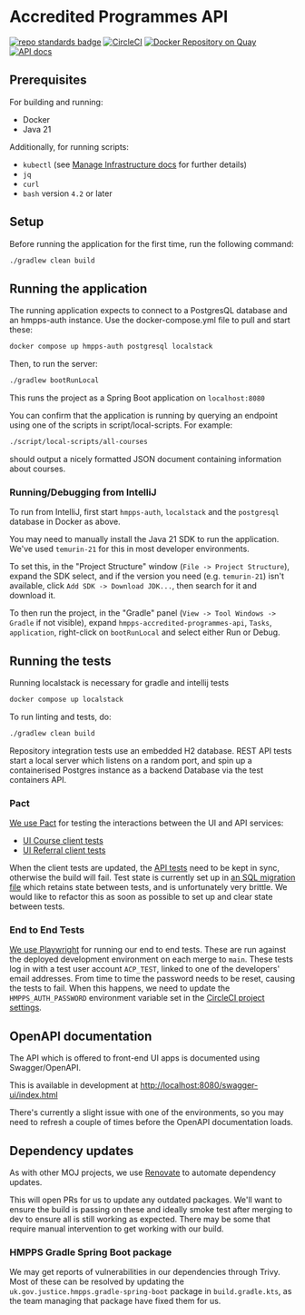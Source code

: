 # Accredited Programmes API

[![repo standards
badge](https://img.shields.io/badge/dynamic/json?color=blue&style=flat&logo=github&label=MoJ%20Compliant&query=%24.result&url=https%3A%2F%2Foperations-engineering-reports.cloud-platform.service.justice.gov.uk%2Fapi%2Fv1%2Fcompliant_public_repositories%2Fhmpps-accredited-programmes-api)](https://operations-engineering-reports.cloud-platform.service.justice.gov.uk/public-github-repositories.html#hmpps-accredited-programmes-api
"Link to report")
[![CircleCI](https://circleci.com/gh/ministryofjustice/hmpps-accredited-programmes-api/tree/main.svg?style=svg)](https://circleci.com/gh/ministryofjustice/hmpps-accredited-programmes-api)
[![Docker Repository on
Quay](https://quay.io/repository/hmpps/hmpps-accredited-programmes-api/status
"Docker Repository on
Quay")](https://quay.io/repository/hmpps/hmpps-accredited-programmes-api) [![API
docs](https://img.shields.io/badge/API_docs_-view-85EA2D.svg?logo=swagger)](https://accredited-programmes-api-dev.hmpps.service.justice.gov.uk/swagger-ui/index.html?configUrl=/v3/api-docs)

## Prerequisites

For building and running:

- Docker
- Java 21

Additionally, for running scripts:

- `kubectl` (see [Manage Infrastructure
  docs](/doc/how-to/manage-infrastructure.md#prerequisites) for further details)
- `jq`
- `curl`
- `bash` version `4.2` or later

## Setup

Before running the application for the first time, run the following command:

```bash
./gradlew clean build
```

## Running the application

The running application expects to connect to a PostgresQL database and an
hmpps-auth instance. Use the docker-compose.yml file to pull and start these:

```bash
docker compose up hmpps-auth postgresql localstack
```

Then, to run the server:

```bash
./gradlew bootRunLocal
```

This runs the project as a Spring Boot application on `localhost:8080`

You can confirm that the application is running by querying an endpoint using
one of the scripts in script/local-scripts. For example:

```bash
./script/local-scripts/all-courses
```

should output a nicely formatted JSON document containing information about
courses.

### Running/Debugging from IntelliJ

To run from IntelliJ, first start `hmpps-auth`, `localstack` and the `postgresql` database in
Docker as above.

You may need to manually install the Java 21 SDK to run the application. We've
used `temurin-21` for this in most developer environments.

To set this, in the "Project Structure" window (`File -> Project Structure`),
expand the SDK select, and if the version you need (e.g. `temurin-21`) isn't
available, click `Add SDK -> Download JDK...`, then search for it and download
it.

To then run the project, in the "Gradle" panel (`View -> Tool Windows -> Gradle`
if not visible), expand `hmpps-accredited-programmes-api`, `Tasks`,
`application`, right-click on `bootRunLocal` and select either Run or Debug.

## Running the tests

Running localstack is necessary for gradle and intellij tests
```bash
docker compose up localstack
```

To run linting and tests, do:

```bash
./gradlew clean build
```

Repository integration tests use an embedded H2 database. REST API tests start a
local server which listens on a random port, and spin up a containerised Postgres instance as a backend Database via the test containers API.

### Pact

[We use
Pact](https://github.com/ministryofjustice/hmpps-accredited-programmes-ui/blob/main/doc/adr/0002-use-pact-for-contract-testing.md)
for testing the interactions between the UI and API services:

- [UI Course client tests](https://github.com/ministryofjustice/hmpps-accredited-programmes-ui/blob/5d9e92aca4f89177be1b464f6317e9a04867ae9a/server/data/accreditedProgrammesApi/courseClient.test.ts#L15)
- [UI Referral client tests](https://github.com/ministryofjustice/hmpps-accredited-programmes-ui/blob/5d9e92aca4f89177be1b464f6317e9a04867ae9a/server/data/accreditedProgrammesApi/referralClient.test.ts#L11)

When the client tests are updated, the [API tests](src/test/kotlin/uk/gov/justice/digital/hmpps/hmppsaccreditedprogrammesapi/pact/PactContractTest.kt)
need to be kept in sync, otherwise the build will fail. Test state is currently
set up in [an SQL migration
file](src/test/resources/db/migration/R__test_data.sql) which retains state
between tests, and is unfortunately very brittle. We would like to refactor this
as soon as possible to set up and clear state between tests.

### End to End Tests

[We use Playwright](doc/adr/0002-use-playwright-for-end-to-end-tests.md) for
running our end to end tests. These are run against the deployed development
environment on each merge to `main`. These tests log in with a test user account
`ACP_TEST`, linked to one of the developers' email addresses. From time to time
the password needs to be reset, causing the tests to fail. When this happens, we
need to update the `HMPPS_AUTH_PASSWORD` environment variable set in the
[CircleCI project settings](https://app.circleci.com/settings/project/github/ministryofjustice/hmpps-accredited-programmes-api/environment-variables).

## OpenAPI documentation

The API which is offered to front-end UI apps is documented using
Swagger/OpenAPI.

This is available in development at
[http://localhost:8080/swagger-ui/index.html](http://localhost:8080/swagger-ui/index.html)

There's currently a slight issue with one of the environments, so you may need
to refresh a couple of times before the OpenAPI documentation loads.

## Dependency updates

As with other MOJ projects, we use [Renovate](https://github.com/renovatebot/renovate) to automate dependency updates.

This will open PRs for us to update any outdated packages. We'll want to ensure the build is passing on these and
ideally smoke test after merging to dev to ensure all is still working as expected. There may be some that require
manual intervention to get working with our build.

### HMPPS Gradle Spring Boot package

We may get reports of vulnerabilities in our dependencies through Trivy. Most of these can be resolved by updating
the `uk.gov.justice.hmpps.gradle-spring-boot` package in `build.gradle.kts`, as the team managing that package have
fixed them for us.
